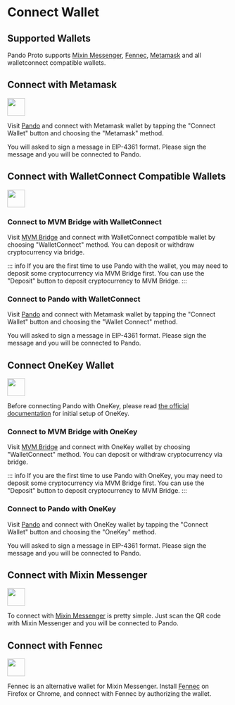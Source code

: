 # Connect Wallet

## Supported Wallets

Pando Proto supports [Mixin Messenger](https://docs.pando.im/docs/wallets/mixin-messenger), [Fennec](https://pando.im/fennec/), [Metamask](https://metamask.io/) and all walletconnect compatible wallets.

## Connect with Metamask

<img src="https://docs.pando.im/images/wallets/logo_metamask@40x40.png" width="40"/>

Visit [Pando](https://app.pando.im/) and connect with Metamask wallet by tapping the "Connect Wallet" button and choosing the "Metamask" method. 

You will asked to sign a message in EIP-4361 format. Please sign the message and you will be connected to Pando.

## Connect with WalletConnect Compatible Wallets

<img src="https://docs.pando.im/images/wallets/logo_walletconnect.svg" width="40"/>

### Connect to MVM Bridge with WalletConnect

Visit [MVM Bridge](https://bridge.mvm.app/) and connect with WalletConnect compatible wallet by choosing "WalletConnect" method. You can deposit or withdraw cryptocurrency via bridge.

::: info 
If you are the first time to use Pando with the wallet, you may need to deposit some cryptocurrency via MVM Bridge first. You can use the "Deposit" button to deposit cryptocurrency to MVM Bridge.
:::

### Connect to Pando with WalletConnect

Visit [Pando](https://app.pando.im/) and connect with Metamask wallet by tapping the "Connect Wallet" button and choosing the "Wallet Connect" method. 

You will asked to sign a message in EIP-4361 format. Please sign the message and you will be connected to Pando.

## Connect OneKey Wallet

<img src="https://docs.pando.im/images/wallets/logo_onekey@40x40.png" width="40"/>

Before connecting Pando with OneKey, please read [the official documentation](https://help.onekey.so/hc/en-us) for initial setup of OneKey.

### Connect to MVM Bridge with OneKey

Visit [MVM Bridge](https://bridge.mvm.app/) and connect with OneKey wallet by choosing "WalletConnect" method. You can deposit or withdraw cryptocurrency via bridge.

::: info 
If you are the first time to use Pando with OneKey, you may need to deposit some cryptocurrency via MVM Bridge first. You can use the "Deposit" button to deposit cryptocurrency to MVM Bridge.
:::

### Connect to Pando with OneKey

Visit [Pando](https://app.pando.im/) and connect with OneKey wallet by tapping the "Connect Wallet" button and choosing the "OneKey" method. 

You will asked to sign a message in EIP-4361 format. Please sign the message and you will be connected to Pando.

## Connect with Mixin Messenger

<img src="https://docs.pando.im/images/wallets/logo_mixin@40x40.png" width="40"/>

To connect with [Mixin Messenger](https://messenger.mixin.one) is pretty simple. Just scan the QR code with Mixin Messenger and you will be connected to Pando.

## Connect with Fennec

<img src="https://docs.pando.im/images/wallets/logo_fennec@40x40.png" width="40"/>

Fennec is an alternative wallet for Mixin Messenger. Install [Fennec](https://pando.im/wallet/) on Firefox or Chrome, and connect with Fennec by authorizing the wallet.

